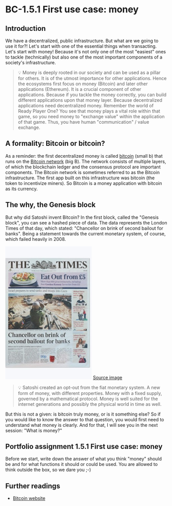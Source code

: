 # BC-1.5.1 First use case: money

## Introduction 

We have a decentralized, public infrastructure. But what are we going to use it for?!
Let's start with one of the essential things when transacting. Let's start with money! Because it's not only one of the most "easiest" ones to tackle (technically) but also one of the most important components of a society's infrastructure. 

>💡 Money is deeply rooted in our society and can be used as a pillar for others. It is of the utmost importance for other applications. Hence the ecosystems first focus on money (Bitcoin) and later other applications (Ethereum). It is a crucial component of other applications. Because if you tackle the money correctly, you can build different applications upon that money layer. Because decentralized applications need decentralized money. Remember the world of Ready Player One? You see that money plays a vital role within that game, so you need money to "exchange value" within the application of that game. Thus, you have human "communication" / value exchange. 
 
## A formality: Bitcoin or bitcoin? 
As a reminder: the first decentralized money is called [bitcoin]( https://www.coingecko.com/en/coins/bitcoin ) (small b) that runs on the [Bitcoin network]( https://bitcoin.org/en/) (big B). The network consists of multiple layers, of which the blockchain ledger and the consensus protocol are important components. The Bitcoin network is sometimes referred to as the Bitcoin infrastructure. The first app built on this infrastructure was bitcoin (the token to incentivize miners). So Bitcoin is a money application with bitcoin as its currency. 

## The why, the Genesis block 

But why did Satoshi invent Bitcoin? In the first block, called the "Genesis block", you can see a hashed piece of data. The data represents the London Times of that day, which stated: "Chancellor on brink of second bailout for banks". Being a statement towards the current monetary system, of course, which failed heavily in 2008. 

![Genesis Block data](https://raw.githubusercontent.com/koiosonline/literature-images/main/blockchain-level1/bc-1-5-1-the-worlds-first-use-case-money-image1.jpg)
[Source image](https://steemit.com/bitcoin/@mightbeawizard/bitcoin-genesis-block-the-times-article) 

>💡 Satoshi created an opt-out from the fiat monetary system. A new form of money, with different properties. Money with a fixed supply, governed by a mathematical protocol. Money is well suited for the internet generations and possibly the physical world in time as well. 

But this is not a given: is bitcoin truly money, or is it something else? So if you would like to know the answer to that question, you would first need to understand what money is clearly.  And for that, I will see you in the next session: "What is money?"

## Portfolio assignment 1.5.1 First use case: money


Before we start, write down the answer of what you think "money" should be and for what functions it should or could be used. You are allowed to think outside the box, so we dare you ;-)



## Further readings

* [Bitcoin website](https://bitcoin.org/en/)

